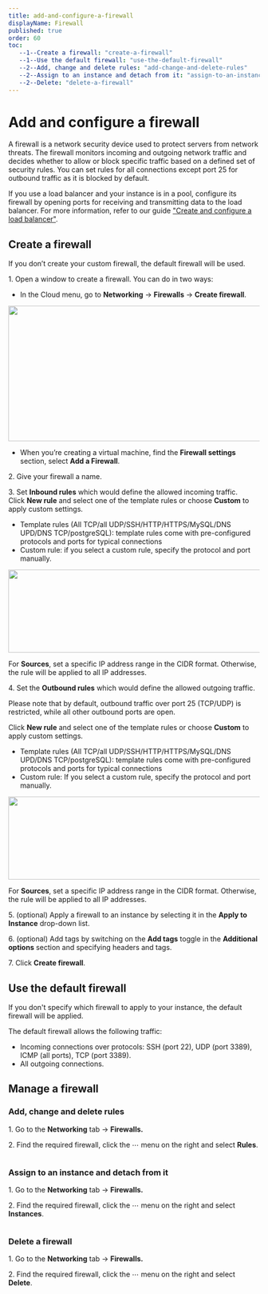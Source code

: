 ```yaml
---
title: add-and-configure-a-firewall
displayName: Firewall
published: true
order: 60
toc:
   --1--Create a firewall: "create-a-firewall"
   --1--Use the default firewall: "use-the-default-firewall"
   --2--Add, change and delete rules: "add-change-and-delete-rules"
   --2--Assign to an instance and detach from it: "assign-to-an-instance-and-detach-from-it"
   --2--Delete: "delete-a-firewall"
---
```

# Add and configure a firewall

A firewall is a network security device used to protect servers from network threats. The firewall monitors incoming and outgoing network traffic and decides whether to allow or block specific traffic based on a defined set of security rules. You can set rules for all connections except port 25 for outbound traffic as it is blocked by default.

If you use a load balancer and your instance is in a pool, configure its firewall by opening ports for receiving and transmitting data to the load balancer. For more information, refer to our guide <a href="https://gcore.com/docs/cloud/networking/create-and-configure-a-load-balancer" target="_blank">"Create and configure a load balancer"</a>.

## Create a firewall

If you don’t create your custom firewall, the default firewall will be used.

1\. Open a window to create a firewall. You can do in two ways:

*   In the Cloud menu, go to **Networking** → **Firewalls** → **Create firewall**.  

 <img src="https://assets.gcore.pro/docs/cloud/networking/add-and-configure-a-firewall/13257548714001.png" alt="" width="580" height="271">  
    
*   When you’re creating a virtual machine, find the **Firewall settings** section, select **Add a Firewall**. 

2\. Give your firewall a name. 

3\. Set **Inbound rules** which would define the allowed incoming traffic.  
Click **New rule** and select one of the template rules or choose **Custom** to apply custom settings.

*   Template rules (All TCP/all UDP/SSH/HTTP/HTTPS/MySQL/DNS UPD/DNS TCP/postgreSQL): template rules come with pre-configured protocols and ports for typical connections 
*   Custom rule: if you select a custom rule, specify the protocol and port manually. 

<img src="https://assets.gcore.pro/docs/cloud/networking/add-and-configure-a-firewall/13257703188369.png" alt="" width="569" height="166">

For **Sources**, set a specific IP address range in the CIDR format. Otherwise, the rule will be applied to all IP addresses. 

4\. Set the **Outbound rules** which would define the allowed outgoing traffic.

Please note that by default, outbound traffic over port 25 (TCP/UDP) is restricted, while all other outbound ports are open.

Click **New rule** and select one of the template rules or choose **Custom** to apply custom settings.

*   Template rules (All TCP/all UDP/SSH/HTTP/HTTPS/MySQL/DNS UPD/DNS TCP/postgreSQL): template rules come with pre-configured protocols and ports for typical connections 
*   Custom rule: If you select a custom rule, specify the protocol and port manually.

<img src="https://assets.gcore.pro/docs/cloud/networking/add-and-configure-a-firewall/13257703188369.png" alt="" width="569" height="166">

For **Sources**, set a specific IP address range in the CIDR format. Otherwise, the rule will be applied to all IP addresses. 

5\. (optional) Apply a firewall to an instance by selecting it in the **Apply to Instance** drop-down list.

6\. (optional) Add tags by switching on the **Add tags** toggle in the **Additional options** section and specifying headers and tags. 

7\. Click **Create firewall**.

## Use the default firewall

If you don't specify which firewall to apply to your instance, the default firewall will be applied.

The default firewall allows the following traffic:

*   Incoming connections over protocols: SSH (port 22), UDP (port 3389), ICMP (all ports), TCP (port 3389).
*   All outgoing connections.

## Manage a firewall

### Add, change and delete rules

1\. Go to the **Networking** tab → **Firewalls.**

2\. Find the required firewall, click the ⋯ menu on the right and select **Rules**.

<img src="https://assets.gcore.pro/docs/cloud/networking/add-and-configure-a-firewall/13257832035729.png" alt="">

### Assign to an instance and detach from it

1\. Go to the **Networking** tab → **Firewalls.**

2\. Find the required firewall, click the ⋯ menu on the right and select **Instances**.

<img src="https://assets.gcore.pro/docs/cloud/networking/add-and-configure-a-firewall/13258087088401.png" alt="">

### Delete a firewall

1\. Go to the **Networking** tab → **Firewalls.**

2\. Find the required firewall, click the ⋯ menu on the right and select **Delete**.

<img src="https://assets.gcore.pro/docs/cloud/networking/add-and-configure-a-firewall/13258132640145.png" alt="">